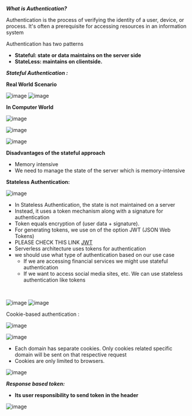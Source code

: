 

***What is Authentication?***

Authentication is the process of verifying the identity of a user, device, or process. It's often a prerequisite for accessing resources in an information system


Authentication  has two patterns 

- **Stateful: state or data  maintains on the server side**
- **StateLess: maintains on clientside.**


***Stateful Authentication :***

**Real World Scenario**


![image](https://github.com/pavan5yerra/nodejs/assets/53389849/e3f2675d-f135-40b1-aa39-e590f6be5afd)
![image](https://github.com/pavan5yerra/nodejs/assets/53389849/08f92b2d-2c19-48c7-86ec-cf9a56505687)


**In Computer World**


![image](https://github.com/pavan5yerra/nodejs/assets/53389849/83240bfc-d632-407f-8239-acd946f9a4c0)

![image](https://github.com/pavan5yerra/nodejs/assets/53389849/db44727a-0ce5-4b2f-9f56-2566dd075578)

![image](https://github.com/pavan5yerra/nodejs/assets/53389849/4e00dd96-f92f-4f74-ad5f-4ba6571c2ec1)


**Disadvantages of the stateful  approach**

- Memory intensive
- We need to manage the state of the server which is memory-intensive


**Stateless Authentication:**


![image](https://github.com/pavan5yerra/nodejs/assets/53389849/f24af511-e1c8-474e-9c17-0a02252d9e08)


- In Stateless Authentication, the state is not maintained on a server
- Instead, it uses a token mechanism  along with a signature for authentication
- Token equals encryption of (user data + signature).
- For generating tokens, we use on of the option  JWT (JSON  Web Tokens)  
- PLEASE CHECK THIS LINK  [﻿JWT](https://jwt.io/) 
- Serverless architecture uses tokens for authentication
- we should use what type of authentication based on our use case
    - If we are accessing financial services we might use stateful authentication
    - If we want to access social media sites, etc. We can use stateless authentication  like tokens

﻿

![image](https://github.com/pavan5yerra/nodejs/assets/53389849/28911d08-cbef-4bb4-b18d-fa03996bbe3c)
![image](https://github.com/pavan5yerra/nodejs/assets/53389849/fa5cb175-00d8-4801-bfc5-867c065e9d53)



Cookie-based authentication : 

![image](https://github.com/pavan5yerra/nodejs/assets/53389849/3ac9811b-6f5a-4863-8df3-7e8b983bbfe6)



![image](https://github.com/pavan5yerra/nodejs/assets/53389849/8dd3333a-79c6-488a-b393-293bb51c3f98)



- Each domain has separate cookies. Only cookies related specific domain will be sent on that respective request
- Cookies are only limited to browsers.

![image](https://github.com/pavan5yerra/nodejs/assets/53389849/c8cfaa97-af5a-48f2-b855-224a5907f6d8)


***Response based token:***



- **Its user responsibility to send  token  in the header**

![image](https://github.com/pavan5yerra/nodejs/assets/53389849/5681c7f3-52e7-4fc0-aebc-18c8c0a7e147)


